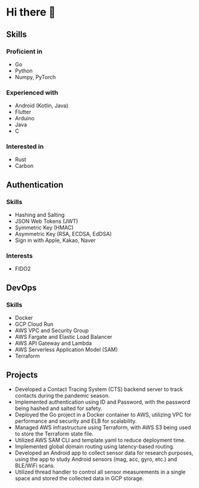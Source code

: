 # Hi there 👋

## Skills
### Proficient in
- Go
- Python
- Numpy, PyTorch

### Experienced with
- Android (Kotlin, Java)
- Flutter
- Arduino
- Java
- C

### Interested in
- Rust
- Carbon

## Authentication
### Skills
- Hashing and Salting
- JSON Web Tokens (JWT)
- Symmetric Key (HMAC)
- Asymmetric Key (RSA, ECDSA, EdDSA)
- Sign in with Apple, Kakao, Naver

### Interests
- FIDO2

## DevOps
### Skills
- Docker
- GCP Cloud Run
- AWS VPC and Security Group
- AWS Fargate and Elastic Load Balancer
- AWS API Gateway and Lambda
- AWS Serverless Application Model (SAM)
- Terraform

## Projects
- Developed a Contact Tracing System (CTS) backend server to track contacts during the pandemic season.
- Implemented authentication using ID and Password, with the password being hashed and salted for safety.
- Deployed the Go project in a Docker container to AWS, utilizing VPC for performance and security and ELB for scalability.
- Managed AWS infrastructure using Terraform, with AWS S3 being used to store the Terraform state file.
- Utilized AWS SAM CLI and template.yaml to reduce deployment time.
- Implemented global domain routing using latency-based routing.
- Developed an Android app to collect sensor data for research purposes, using the app to study Android sensors (mag, acc, gyro, etc.) and BLE/WiFi scans.
- Utilized thread handler to control all sensor measurements in a single space and stored the collected data in GCP storage.

